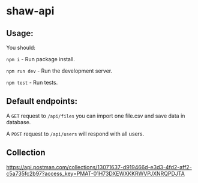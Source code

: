 # shaw-api

## Usage:

You should:

`npm i` - Run package install.

`npm run dev` - Run the development server.

`npm test` - Run tests.

## Default endpoints:

A `GET` request to `/api/files` you can import one file.csv and save data in database.

A `POST` request to `/api/users` will respond with all users.

## Collection

https://api.postman.com/collections/13071637-d919466d-e3d3-4fd2-aff2-c5a735fc2b97?access_key=PMAT-01H73DXEWXKKRWVPJXNRQPDJTA